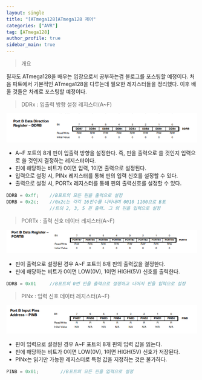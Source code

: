 ```yaml
---
layout: single
title: "[ATmega128]ATmega128 제어"
categories: ["AVR"]
tag: [ATmega128]
author_profile: true
sidebar_main: true
---
```



> 개요

필자도 ATmega128을 배우는 입장으로서 공부하는겸 블로그를 포스팅할 예정이다. 처음 파트에서 기본적인 ATmega128을 다루는데 필요한 레지스터들을 정리했다. 이후 배울 것들은 차례로 포스팅할 예정이다.

> DDRx : 입출력 방향 설정 레지스터(A~F)

![BLOG](https://github.com/JiJinWoo/JiJinWoo.github.io/blob/master/assets/images/blog/DDRB.PNG?raw=true)
* A~F 포트의 8개 핀이 입출력 방향을 설정한다. 즉, 핀을 출력으로 쓸 것인지 입력으로 쓸 것인지 결정하는 레지스터이다.
* 핀에 해당하는 비트가 0이면 입력, 1이면 출력으로 설정된다.
* 입력으로 설정 시, PINx 레지스터를 통해 핀의 입력 신호를 설정할 수 있다.
* 출력으로 설정 시, PORTx 레지스터를 통해 핀의 출력신호를 설정할 수 있다. 
```cpp
DDRB = 0xff;	//B포트의 모든 핀을 출력으로 설정
DDRB = 0x2c;	//0x2c는 각각 16진수를 나타내며 0010 1100으로 B포
				//트의 2, 3, 5 핀 출력. 그 외 핀을 입력으로 설정
```

> PORTx : 출력 신호 데이터 레지스터(A~F)

![blog](https://github.com/JiJinWoo/JiJinWoo.github.io/blob/master/assets/images/blog/PORTB.PNG?raw=true)
* 핀이 출력으로 설정된 경우 A~F 포트의 8개 핀의 출력값을 결정한다.
* 핀에 해당하는 비트가 0이면 LOW(0V), 1이면 HIGH(5V) 신호를 출력한다.
```cpp
DDRB = 0x01		//B포트의 0번 핀을 출력으로 설정하고 나머지 핀을 입력으로 설정
```

> PINx : 입력 신호 데이터 레지스터(A~F)

![blog](https://github.com/JiJinWoo/JiJinWoo.github.io/blob/master/assets/images/blog/PINB.PNG?raw=true)
* 핀이 입력으로 설정된 경우 A~F 포트의 8개 핀의 입력 값을 읽는다.
* 핀에 해당하는 비트가 0이면 LOW(0V), 1이면 HIGH(5V) 신호가 저장된다.
* PINx는 읽기만 가능한 레지스터로 특정 값을 지정하는 것은 불가하다.
```cpp
PINB = 0x01;		//B포트의 모든 핀을 입력으로 설정
```